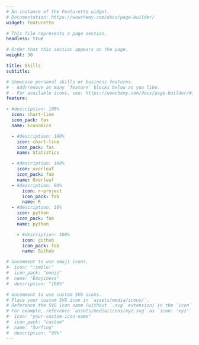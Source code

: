 ```yaml
---
# An instance of the Featurette widget.
# Documentation: https://wowchemy.com/docs/page-builder/
widget: featurette

# This file represents a page section.
headless: true

# Order that this section appears on the page.
weight: 30

title: Skills
subtitle:

# Showcase personal skills or business features.
# - Add/remove as many `feature` blocks below as you like.
# - For available icons, see: https://wowchemy.com/docs/page-builder/#icons
feature:

- #description: 100%
  icon: chart-line
  icon_pack: fas
  name: Economics

  - #description: 100%
    icon: chart-line
    icon_pack: fas
    name: Statistics

  - #description: 100%
    icon: overleaf
    icon_pack: fab
    name: Overleaf
  - #description: 90%
      icon: r-project
      icon_pack: fab
      name: R
  - #description: 10%
    icon: python
    icon_pack: fab
    name: python

    - #description: 100%
      icon: github
      icon_pack: fab
      name: Github

# Uncomment to use emoji icons.
#- icon: ":smile:"
#  icon_pack: "emoji"
#  name: "Emojiness"
#  description: "100%"

# Uncomment to use custom SVG icons.
# Place your custom SVG icon in `assets/media/icons/`.
# Reference the SVG icon name (without `.svg` extension) in the `icon` field.
# For example, reference `assets/media/icons/xyz.svg` as `icon: 'xyz'`
#- icon: "your-custom-icon-name"
#  icon_pack: "custom"
#  name: "Surfing"
#  description: "90%"
---
```

